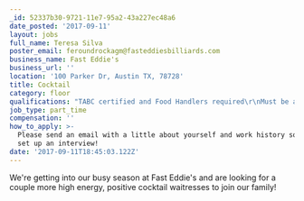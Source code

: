 ```yaml
---
_id: 52337b30-9721-11e7-95a2-43a227ec48a6
date_posted: '2017-09-11'
layout: jobs
full_name: Teresa Silva
poster_email: feroundrockagm@fasteddiesbilliards.com
business_name: Fast Eddie's
business_url: ''
location: '100 Parker Dr, Austin TX, 78728'
title: Cocktail
category: floor
qualifications: "TABC certified and Food Handlers required\r\nMust be able to work weekends"
job_type: part_time
compensation: ''
how_to_apply: >-
  Please send an email with a little about yourself and work history so we can
  set up an interview!
date: '2017-09-11T18:45:03.122Z'
---
```

We're getting into our busy season at Fast Eddie's and are looking for a couple more high energy, positive cocktail waitresses to join our family!

